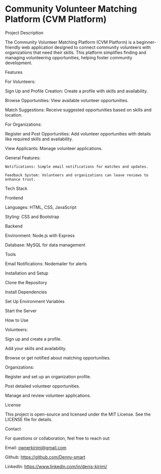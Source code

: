 # Community Volunteer Matching Platform (CVM Platform)

Project Description

The Community Volunteer Matching Platform (CVM Platform) is a beginner-friendly web application designed to connect community volunteers with organizations that need their skills. This platform simplifies finding and managing volunteering opportunities, helping foster community development.

Features

For Volunteers:

   Sign Up and Profile Creation: Create a profile with skills and availability.
   
   Browse Opportunities: View available volunteer opportunities.
   
   Match Suggestions: Receive suggested opportunities based on skills and location.

   
For Organizations:

   Register and Post Opportunities: Add volunteer opportunities with details like required skills and availability.
   
   View Applicants: Manage volunteer applications.
   
General Features:

    Notifications: Simple email notifications for matches and updates.
    
    Feedback System: Volunteers and organizations can leave reviews to enhance trust.


Tech Stack

Frontend

   Languages: HTML, CSS, JavaScript
   
   Styling: CSS and Bootstrap
   
Backend

   Environment: Node.js with Express
   
   Database: MySQL for data management
   
Tools

   Email Notifications: Nodemailer for alerts

Installation and Setup

   Clone the Repository
   
   Install Dependencies
   
   Set Up Environment Variables
   
   Start the Server

How to Use

Volunteers:

   Sign up and create a profile.
   
   Add your skills and availability.
   
   Browse or get notified about matching opportunities.
   
Organizations:

   Register and set up an organization profile.
   
   Post detailed volunteer opportunities.
   
   Manage and review volunteer applications.

License

This project is open-source and licensed under the MIT License. See the LICENSE file for details.

Contact

For questions or collaboration, feel free to reach out:

  Email: ownerkirimi@gmail.com
  
  Github: https://github.com/Denny-smart
  
  Linkedln: https://www.linkedin.com/in/denis-kirimi/



